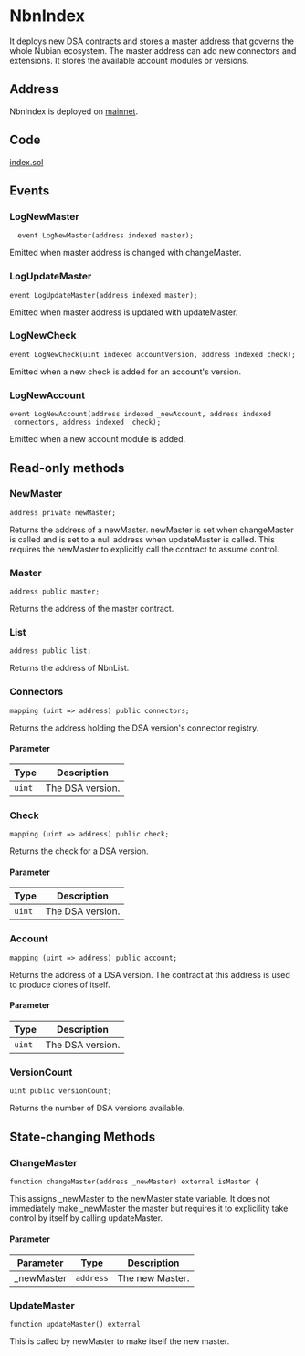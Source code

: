 # NbnIndex

It deploys new DSA contracts and stores a master address that governs the whole Nubian ecosystem. The master address can add new connectors and extensions. It stores the available account modules or versions.

## Address

NbnIndex is deployed on [mainnet](https://bscscan.com/address/0xfDE04Da1560c238EDBC07Df1779A8593C39103Bc).

## Code

[index.sol](https://github.com/Open-Currency-Collective/nubian-dsa-contracts/blob/master/contracts/registry/index.sol)

## Events

### LogNewMaster

```solidity
  event LogNewMaster(address indexed master);
```

Emitted when master address is changed with changeMaster.

### LogUpdateMaster

```solidity
event LogUpdateMaster(address indexed master);
```

Emitted when master address is updated with updateMaster.

### LogNewCheck

```solidity
event LogNewCheck(uint indexed accountVersion, address indexed check);
```

Emitted when a new check is added for an account's version.

### LogNewAccount

```solidity
event LogNewAccount(address indexed _newAccount, address indexed _connectors, address indexed _check);
```

Emitted when a new account module is added.

## Read-only methods

### NewMaster

```solidity
address private newMaster;
```

Returns the address of a newMaster. newMaster is set when changeMaster is called and is set to a null address when updateMaster is called. This requires the newMaster to explicitly call the contract to assume control.

### Master

```solidity
address public master;
```

Returns the address of the master contract.

### List

```solidity
address public list;
```

Returns the address of NbnList.

### Connectors

```solidity
mapping (uint => address) public connectors;
```

Returns the address holding the DSA version's connector registry.

#### Parameter

| Type | Description
| --- | --- |
| `uint` | The DSA version. |

### Check

```solidity
mapping (uint => address) public check;
```

Returns the check for a DSA version.

#### Parameter

| Type | Description
| --- | --- |
| `uint` | The DSA version. |

### Account

```solidity
mapping (uint => address) public account;
```

Returns the address of a DSA version. The contract at this address is used to produce clones of itself.

#### Parameter

| Type | Description |
| --- | --- |
| `uint` | The DSA version. |

### VersionCount

```solidity
uint public versionCount;
```

Returns the number of DSA versions available.

## State-changing Methods

### ChangeMaster

```solidity
function changeMaster(address _newMaster) external isMaster {
```

This assigns \_newMaster to the newMaster state variable. It does not immediately make \_newMaster the master but requires it to explicility take control by itself by calling updateMaster.

#### Parameter

| Parameter | Type | Description
| --- | --- | --- |
| _newMaster | `address` | The new Master. |

### UpdateMaster

```solidity
function updateMaster() external
```

This is called by newMaster to make itself the new master.
